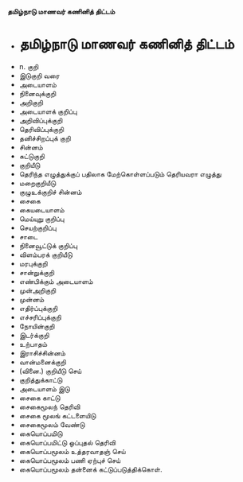 **தமிழ்நாடு மாணவர் கணினித் திட்டம்**
- # தமிழ்நாடு மாணவர் கணினித் திட்டம்
- n. குறி
- இடுகுறி வரை
- அடையாளம்
- நினைவுக்குறி
- அறிகுறி
- அடையாளக் குறிப்பு
- அறிவிப்புக்குறி
- தெரிவிப்புக்குறி
- தனிச்சிறப்புக் குறி
- சின்னம்
- சுட்டுகுறி
- குறியீடு
- தெரிந்த எழுத்துக்குப் பதிலாக மேற்கொள்ளப்படும் தெரியவரா எழுத்து
- மறைகுறியீடு
- குழுஉக்குறிச் சின்னம்
- சைகை
- கையடையாளம்
- மெய்யுறு குறிப்பு
- செயற்குறிப்பு
- சாடை
- நினைவூட்டுக் குறிப்பு
- விளம்பரக் குறியீடு
- மரபுக்குறி
- சான்றுக்குறி
- எண்பிக்கும் அடையாளம்
- முன்அறிகுறி
- முன்னம்
- எதிர்ப்புக்குறி
- எச்சரிப்புக்குறி
- நோயின்குறி
- இடர்க்குறி
- உற்பாதம்
- இராசிச்சின்னம்
- வான்மனைக்குறி
- (வினை.) குறியீடு செய்
- குறித்துக்காட்டு
- அடையாளம் இடு
- சைகை காட்டு
- சைகைமூலந் தெரிவி
- சைகை மூலங் கட்டளையிடு
- சைகைமூலம் வேண்டு
- கையொப்பமிடு
- கையொப்பமிட்டு ஒப்புதல் தெரிவி
- கையொப்பமூலம் உத்தரவாதஞ் செய்
- கையொப்பமூலம் பணி ஏற்புச் செய்
- கையொப்பமூலம் தன்னைக் கட்டுப்படுத்திக்கொள்.

